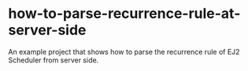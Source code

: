 # how-to-parse-recurrence-rule-at-server-side
An example project that shows how to parse the recurrence rule of EJ2 Scheduler from server side.
